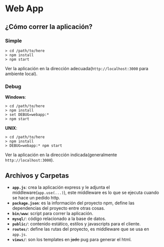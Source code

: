# Web App #

## ¿Cómo correr la aplicación? ##

### Simple ###
```
> cd /path/to/here
> npm install
> npm start
```

Ver la aplicación en la dirección adecuada(`http://localhost:3000` para ambiente
local).

### Debug ###
**Windows**:
```
> cd /path/to/here
> npm install
> set DEBUG=webapp:*
> npm start
```

**UNIX**:
```
> cd /path/to/here
> npm install
> DEBUG=webapp:* npm start
```

Ver la aplicación en la dirección indicada(generalmente `http://localhost:3000`).

## Archivos y Carpetas ##

 - **`app.js`**: crea la aplicación express y le adjunta el middleware(`app.use(...)`),
 este middleware es lo que se ejecuta cuando se hace un pedido http.
 - **`package.json`**: es la información del proyecto npm, define las dependencias del
 proyecto entre otras cosas.
 - **`bin/www`**: script para correr la aplicación.
 - **`mysql/`**: código relacionado a la base de datos.
 - **`public/`**: contenido estático, estilos y javascripts para el cliente.
 - **`routes/`**: define las rutas del proyecto, es middleware que se usa en `app.js`.
 - **`views/`**: son los templates en ~~jade~~ pug para generar el html.
